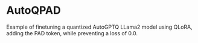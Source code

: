 # AutoQPAD
Example of finetuning a quantized AutoGPTQ LLama2 model using QLoRA, adding the PAD token, while preventing a loss of 0.0.
